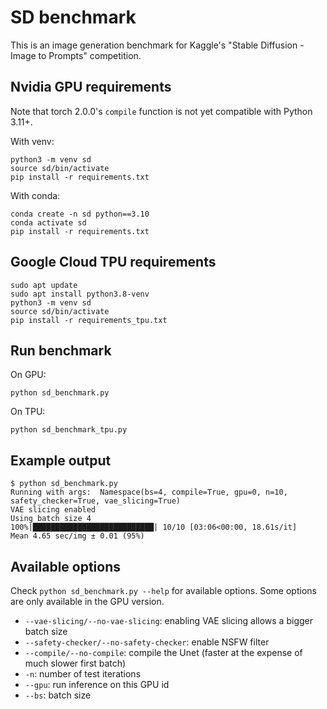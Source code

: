 # SD benchmark

This is an image generation benchmark for Kaggle's "Stable Diffusion - Image to Prompts" competition.

## Nvidia GPU requirements

Note that torch 2.0.0's `compile` function is not yet compatible with Python 3.11+.

With venv:

```
python3 -m venv sd
source sd/bin/activate
pip install -r requirements.txt
```

With conda:

```
conda create -n sd python==3.10
conda activate sd
pip install -r requirements.txt
```

## Google Cloud TPU requirements

```
sudo apt update
sudo apt install python3.8-venv
python3 -m venv sd
source sd/bin/activate
pip install -r requirements_tpu.txt
```

## Run benchmark

On GPU:

```
python sd_benchmark.py
```

On TPU:

```
python sd_benchmark_tpu.py
```


## Example output

```
$ python sd_benchmark.py
Running with args:  Namespace(bs=4, compile=True, gpu=0, n=10, safety_checker=True, vae_slicing=True)
VAE slicing enabled
Using batch size 4
100%|███████████████████████████| 10/10 [03:06<00:00, 18.61s/it]
Mean 4.65 sec/img ± 0.01 (95%)
```

## Available options

Check `python sd_benchmark.py --help` for available options. Some options are only available in the GPU version.

- `--vae-slicing/--no-vae-slicing`: enabling VAE slicing allows a bigger batch size
- `--safety-checker/--no-safety-checker`: enable NSFW filter
- `--compile/--no-compile`: compile the Unet (faster at the expense of much slower first batch)
- `-n`: number of test iterations
- `--gpu`: run inference on this GPU id
- `--bs`: batch size
